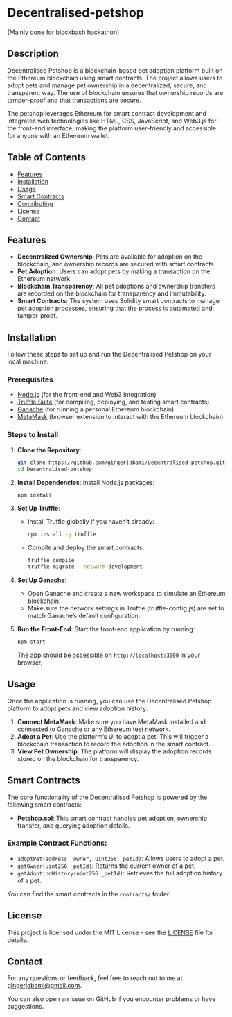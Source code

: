 # Decentralised-petshop
(Mainly done for blockbash hackathon)

## Description
Decentralised Petshop is a blockchain-based pet adoption platform built on the Ethereum blockchain using smart contracts. The project allows users to adopt pets and manage pet ownership in a decentralized, secure, and transparent way. The use of blockchain ensures that ownership records are tamper-proof and that transactions are secure.

The petshop leverages Ethereum for smart contract development and integrates web technologies like HTML, CSS, JavaScript, and Web3.js for the front-end interface, making the platform user-friendly and accessible for anyone with an Ethereum wallet.

## Table of Contents
- [Features](#features)
- [Installation](#installation)
- [Usage](#usage)
- [Smart Contracts](#smart-contracts)
- [Contributing](#contributing)
- [License](#license)
- [Contact](#contact)

## Features
- **Decentralized Ownership**: Pets are available for adoption on the blockchain, and ownership records are secured with smart contracts.
- **Pet Adoption**: Users can adopt pets by making a transaction on the Ethereum network.
- **Blockchain Transparency**: All pet adoptions and ownership transfers are recorded on the blockchain for transparency and immutability.
- **Smart Contracts**: The system uses Solidity smart contracts to manage pet adoption processes, ensuring that the process is automated and tamper-proof.

## Installation
Follow these steps to set up and run the Decentralised Petshop on your local machine.

### Prerequisites
- [Node.js](https://nodejs.org/) (for the front-end and Web3 integration)
- [Truffle Suite](https://www.trufflesuite.com/truffle) (for compiling, deploying, and testing smart contracts)
- [Ganache](https://www.trufflesuite.com/ganache) (for running a personal Ethereum blockchain)
- [MetaMask](https://metamask.io/) (browser extension to interact with the Ethereum blockchain)

### Steps to Install

1. **Clone the Repository**:
   ```bash
   git clone https://github.com/gingerjabami/Decentralised-petshop.git
   cd Decentralised-petshop
   ```

2. **Install Dependencies**:
   Install Node.js packages:
   ```bash
   npm install
   ```

3. **Set Up Truffle**:
   - Install Truffle globally if you haven't already:
     ```bash
     npm install -g truffle
     ```
   - Compile and deploy the smart contracts:
     ```bash
     truffle compile
     truffle migrate --network development
     ```

4. **Set Up Ganache**:
   - Open Ganache and create a new workspace to simulate an Ethereum blockchain.
   - Make sure the network settings in Truffle (truffle-config.js) are set to match Ganache’s default configuration.

5. **Run the Front-End**:
   Start the front-end application by running:
   ```bash
   npm start
   ```
   The app should be accessible on `http://localhost:3000` in your browser.

## Usage
Once the application is running, you can use the Decentralised Petshop platform to adopt pets and view adoption history:

1. **Connect MetaMask**: Make sure you have MetaMask installed and connected to Ganache or any Ethereum test network.
2. **Adopt a Pet**: Use the platform’s UI to adopt a pet. This will trigger a blockchain transaction to record the adoption in the smart contract.
3. **View Pet Ownership**: The platform will display the adoption records stored on the blockchain for transparency.

## Smart Contracts
The core functionality of the Decentralised Petshop is powered by the following smart contracts:

- **Petshop.sol**: This smart contract handles pet adoption, ownership transfer, and querying adoption details.
  
### Example Contract Functions:
- `adoptPet(address _owner, uint256 _petId)`: Allows users to adopt a pet.
- `getOwner(uint256 _petId)`: Returns the current owner of a pet.
- `getAdoptionHistory(uint256 _petId)`: Retrieves the full adoption history of a pet.

You can find the smart contracts in the `contracts/` folder.


## License
This project is licensed under the MIT License - see the [LICENSE](LICENSE) file for details.

## Contact
For any questions or feedback, feel free to reach out to me at [gingerjabami@gmail.com](mailto:gingerjabami@gmail.com).

You can also open an issue on GitHub if you encounter problems or have suggestions.

```

